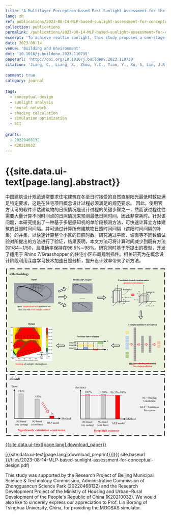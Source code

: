 ```yaml
---
title: "A Multilayer Perceptron-based Fast Sunlight Assessment for the Conceptual Design of Residential Neighborhoods under Chinese Policy "
lang: zh
ref: publications/2023-08-14-MLP-based-sunlight-assessment-for-conceptual-design
collection: publications
permalink: /publications/2023-08-14-MLP-based-sunlight-assessment-for-conceptual-design
excerpt: 'To achieve realtim sunlight, this study proposes a one-stage sunlight prediction approach based on multilayer perceptron, which reduces the computation time to 1/84~1/50 with 96+% accuracy'
date: 2023-08-14
venue: 'Building and Environment'
doi: '10.1016/j.buildenv.2023.110739'
paperurl: 'http://doi.org/10.1016/j.buildenv.2023.110739'
citation: 'Jiang, C., Liang, X., Zhou, Y.C., Tian, Y., Xu, S, Lin, J.R.*, Ma, Z., Yang S., Zhou, H. (2023). A Multilayer Perceptron-based Fast Sunlight Assessment for the Conceptual Design of Residential Neighborhoods under Chinese Policy . <i>Building and Environment</i>, 243, 110739. doi: 10.1016/j.buildenv.2023.110739'

comment: true
category: journal

tags: 
  - conceptual design
  - sunlight analysis
  - neural network
  - shading calculation
  - simulation optimization
  - SCI

grants:
  - 20220468132
  - K20210032
---
```



{{site.data.ui-text[page.lang].abstract}}
====

中国建筑设计规范通常要求住宅建筑在冬至日时接受的自然直射阳光最低时数应满足特定要求，这是在住宅项目概念设计过程必须满足的规范要求。 因此，使用官方认可的软件评估建筑物的日照情况是设计过程的关键步骤之一，然而该过程往往需要大量计算不同时间点的日照情况来预测最低日照时间，因此非常耗时。针对该问题，本研究提出了一种基于多层感知机的单阶段预测方法，可快速计算立方体建筑的日照时间间隔。并可通过计算所有建筑物日照时间间隔（遮阳时间间隔的补集）的并集，以快速计算整个小区的日照时数。研究通过平面、坡面等不同数值试验对所提出的方法进行了验证，结果表明，本文方法可将计算时间减少到既有方法的1/84∼1/50，且准确率保持在96.5%∼98%。研究同时基于所提出的模型，开发了适用于 Rhino 7/Grasshopper 的住宅小区布局规划插件。相关研究为在概念设计阶段利用深度学习技术加速日照分析，提升设计效率带来了新方法。

![graphical abstract](/images/2023-08-14-MLP-based-sunlight-assessment-for-conceptual-design-ga.jpg)

[{{site.data.ui-text[page.lang].download_paper}}]({{page.paperurl}})

[{{site.data.ui-text[page.lang].download_preprint}}]({{ site.baseurl }}/files/2023-08-14-MLP-based-sunlight-assessment-for-conceptual-design.pdf)

This study was supported by the Research Project of Beijing Municipal Science & Technology Commission, Administrative Commission of Zhongguancun Science Park (20220468132) and the Research Development Project of the Ministry of Housing and Urban‒Rural Development of the People's Republic of China (K20210032). We would also like to sincerely express our appreciation to Prof. Lin Borong of Tsinghua University, China, for providing the MOOSAS simulator.